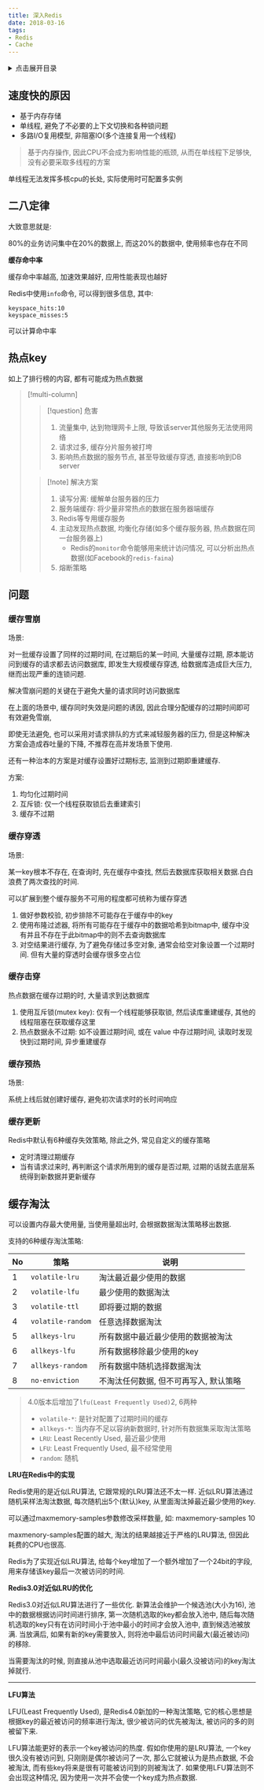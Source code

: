 ```yaml
---
title: 深入Redis
date: 2018-03-16
tags:
- Redis
- Cache
---
```

<details>
<summary>点击展开目录</summary>
<!-- TOC -->

- [速度快的原因](#速度快的原因)
- [二八定律](#二八定律)
- [热点key](#热点key)
- [问题](#问题)
  - [缓存雪崩](#缓存雪崩)
  - [缓存穿透](#缓存穿透)
  - [缓存击穿](#缓存击穿)
  - [缓存预热](#缓存预热)
  - [缓存更新](#缓存更新)
- [缓存淘汰](#缓存淘汰)

<!-- /TOC -->
</details>

## 速度快的原因

* 基于内存存储
* 单线程, 避免了不必要的上下文切换和各种锁问题
* 多路I/O复用模型, 非阻塞IO(多个连接复用一个线程)

> 基于内存操作, 因此CPU不会成为影响性能的瓶颈, 从而在单线程下足够快, 没有必要采取多线程的方案

单线程无法发挥多核cpu的长处, 实际使用时可配置多实例

## 二八定律

大致意思就是:

80%的业务访问集中在20%的数据上, 而这20%的数据中, 使用频率也存在不同

**缓存命中率**

缓存命中率越高, 加速效果越好, 应用性能表现也越好

Redis中使用`info`命令, 可以得到很多信息, 其中:
```
keyspace_hits:10
keyspace_misses:5
```
可以计算命中率

## 热点key

如上了排行榜的内容, 都有可能成为热点数据

> [!multi-column]
>> [!question] 危害
>> 1. 流量集中, 达到物理网卡上限, 导致该server其他服务无法使用网络
>> 2. 请求过多, 缓存分片服务被打垮
>> 3. 影响热点数据的服务节点, 甚至导致缓存穿透, 直接影响到DB server
>
>> [!note] 解决方案
>> 1. 读写分离: 缓解单台服务器的压力
>> 2. 服务端缓存: 将少量非常热点的数据在服务器端缓存
>> 3. Redis等专用缓存服务
>> 4. 主动发现热点数据, 均衡化存储(如多个缓存服务器, 热点数据在同一台服务器上)
>>     * Redis的`monitor`命令能够用来统计访问情况, 可以分析出热点数据(如Facebook的`redis-faina`)
>> 5. 熔断策略


## 问题

### 缓存雪崩

场景:

对一批缓存设置了同样的过期时间, 在过期后的某一时间, 大量缓存过期, 原本能访问到缓存的请求都去访问数据库, 即发生大规模缓存穿透, 给数据库造成巨大压力, 继而出现严重的连锁问题.

解决雪崩问题的关键在于避免大量的请求同时访问数据库

在上面的场景中, 缓存同时失效是问题的诱因, 因此合理分配缓存的过期时间即可有效避免雪崩,

即使无法避免, 也可以采用对请求排队的方式来减轻服务器的压力, 但是这种解决方案会造成吞吐量的下降, 不推荐在高并发场景下使用.

还有一种治本的方案是对缓存设置好过期标志, 监测到过期即重建缓存.

方案:
1. 均匀化过期时间
2. 互斥锁: 仅一个线程获取锁后去重建索引
3. 缓存不过期

### 缓存穿透

场景:

某一key根本不存在, 在查询时, 先在缓存中查找, 然后去数据库获取相关数据.白白浪费了两次查找的时间.

可以扩展到整个缓存服务不可用的程度都可统称为缓存穿透

1. 做好参数校验, 初步排除不可能存在于缓存中的key
2. 使用布隆过滤器, 将所有可能存在于缓存中的数据哈希到bitmap中, 缓存中没有并且不存在于此bitmap中的则不去查询数据库
3. 对空结果进行缓存, 为了避免存储过多空对象, 通常会给空对象设置一个过期时间. 但有大量的穿透时会缓存很多空占位

### 缓存击穿

热点数据在缓存过期的时, 大量请求到达数据库

1. 使用互斥锁(mutex key): 仅有一个线程能够获取锁, 然后读库重建缓存, 其他的线程阻塞在获取缓存这里
2. 热点数据永不过期: 如不设置过期时间, 或在 value 中存过期时间, 读取时发现快到过期时间, 异步重建缓存

### 缓存预热

场景:

系统上线后就创建好缓存, 避免初次请求时的长时间响应

### 缓存更新

Redis中默认有6种缓存失效策略, 除此之外, 常见自定义的缓存策略

* 定时清理过期缓存
* 当有请求过来时, 再判断这个请求所用到的缓存是否过期, 过期的话就去底层系统得到新数据并更新缓存

## 缓存淘汰

可以设置内存最大使用量, 当使用量超出时, 会根据数据淘汰策略移出数据.

支持的6种缓存淘汰策略:

| No   | 策略              | 说明                                   |
| ---- | ----------------- | -------------------------------------- |
| 1    | `volatile-lru`    | 淘汰最近最少使用的数据                 |
| 2    | `volatile-lfu`    | 最少使用的数据淘汰                     |
| 3    | `volatile-ttl`    | 即将要过期的数据                       |
| 4    | `volatile-random` | 任意选择数据淘汰                       |
| 5    | `allkeys-lru`     | 所有数据中最近最少使用的数据被淘汰     |
| 6    | `allkeys-lfu`     | 所有数据移除最少使用的key              |
| 7    | `allkeys-random`  | 所有数据中随机选择数据淘汰             |
| 8    | `no-enviction`    | 不淘汰任何数据, 但不可再写入, 默认策略 |

> 4.0版本后增加了`lfu(Least Frequently Used)`2, 6两种
> * `volatile-*`: 是针对配置了过期时间的缓存
> * `allkeys-*`: 当内存不足以容纳新数据时, 针对所有数据集采取淘汰策略
> * `LRU`: Least Recently Used, 最近最少使用
> * `LFU`: Least Frequently Used, 最不经常使用
> * `random`: 随机

**LRU在Redis中的实现**

Redis使用的是近似LRU算法, 它跟常规的LRU算法还不太一样. 近似LRU算法通过随机采样法淘汰数据, 每次随机出5个(默认)key, 从里面淘汰掉最近最少使用的key.

可以通过maxmemory-samples参数修改采样数量,  如: maxmemory-samples 10

maxmenory-samples配置的越大, 淘汰的结果越接近于严格的LRU算法, 但因此耗费的CPU也很高.

Redis为了实现近似LRU算法, 给每个key增加了一个额外增加了一个24bit的字段, 用来存储该key最后一次被访问的时间.

**Redis3.0对近似LRU的优化**

Redis3.0对近似LRU算法进行了一些优化. 新算法会维护一个候选池(大小为16), 池中的数据根据访问时间进行排序, 第一次随机选取的key都会放入池中, 随后每次随机选取的key只有在访问时间小于池中最小的时间才会放入池中, 直到候选池被放满. 当放满后, 如果有新的key需要放入, 则将池中最后访问时间最大(最近被访问)的移除.

当需要淘汰的时候, 则直接从池中选取最近访问时间最小(最久没被访问)的key淘汰掉就行.

---

**LFU算法**

LFU(Least Frequently Used), 是Redis4.0新加的一种淘汰策略, 它的核心思想是根据key的最近被访问的频率进行淘汰, 很少被访问的优先被淘汰, 被访问的多的则被留下来.

LFU算法能更好的表示一个key被访问的热度. 假如你使用的是LRU算法, 一个key很久没有被访问到, 只刚刚是偶尔被访问了一次, 那么它就被认为是热点数据, 不会被淘汰, 而有些key将来是很有可能被访问到的则被淘汰了. 如果使用LFU算法则不会出现这种情况, 因为使用一次并不会使一个key成为热点数据.
